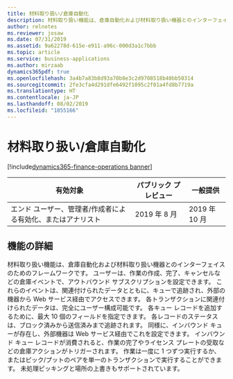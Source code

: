 ```yaml
---
title: 材料取り扱い/倉庫自動化
description: 材料取り扱い機能は、倉庫自動化および材料取り扱い機器とのインターフェイスのためのフレームワークです。
author: relnotes
ms.reviewer: josaw
ms.date: 07/31/2019
ms.assetid: 9a62278d-615e-e911-a96c-000d3a1c7bbb
ms.topic: article
ms.service: business-applications
ms.author: mirzaab
dynamics365pdf: true
ms.openlocfilehash: 3a4b7a83b8d93a70b8e3c2d9708518b40bb50314
ms.sourcegitcommit: 2fe3cfa4d291dfe6492f1095c2f01a4fd8b7719a
ms.translationtype: HT
ms.contentlocale: ja-JP
ms.lasthandoff: 08/02/2019
ms.locfileid: "1855166"
---
```

# <a name="material-handlingwarehouse-automation"></a>材料取り扱い/倉庫自動化
[!include[dynamics365-finance-operations banner](../includes/dynamics365-finance-operations.md)]

| 有効対象    |  パブリック プレビュー | 一般提供 | 
| ---------- | ---------- |---------- |
|エンド ユーザー、管理者/作成者による有効化、またはアナリスト|2019 年 8 月| 2019 年 10 月|






## <a name="feature-details"></a>機能の詳細
<!--feature detail start -->
材料取り扱い機能は、倉庫自動化および材料取り扱い機器とのインターフェイスのためのフレームワークです。 ユーザーは、作業の作成、完了、キャンセルなどの倉庫イベントで、アウトバウンド サブスクリプションを設定できます。 これらのイベントは、関連付けられたデータとともに、キューで追跡され、外部の機器から Web サービス経由でアクセスできます。 各トランザクションに関連付けられたデータは、完全にユーザー構成可能です。 各キュー レコードを追加するために、最大 10 個のフィールドを指定できます。 各レコードのステータスは、ブロック済みから送信済みまで追跡されます。 同様に、インバウンド キューが存在し、外部機器は Web サービス経由でこれを設定できます。 インバウンド キュー レコードが消費されると、作業の完了やライセンス プレートの受取などの倉庫アクションがトリガーされます。 作業は一度に 1 つずつ実行するか、またはピック/プットのペアを単一のトランザクションで実行することができます。 未処理ピッキングと場所の上書きもサポートされています。
<!--feature detail end -->












